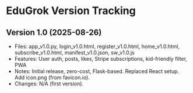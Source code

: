 # EduGrok Version Tracking

## Version 1.0 (2025-08-26)
- Files: app_v1.0.py, login_v1.0.html, register_v1.0.html, home_v1.0.html, subscribe_v1.0.html, manifest_v1.0.json, sw_v1.0.js
- Features: User auth, posts, likes, Stripe subscriptions, kid-friendly filter, PWA
- Notes: Initial release, zero-cost, Flask-based. Replaced React setup. Add icon.png (from favicon.io).
- Changes: N/A (first version).